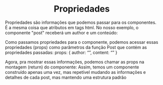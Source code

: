 <h1 align="center"> Propriedades</h1>

Propriedades são informações que podemos passar para os componentes. É a mesma coisa que atributos em tags html. No nosso exemplo, o componente "post" receberá um author e um conteúdo:

Como passamos propriedades para o componente, podemos acessar essas propriedades (props) como parâmetros da função Post que contém as propriedades passadas: props: { author: “”, content: “” }

Agora, pra mostrar essas informações, podemos chamar as props na montagem (return) do componente:
Assim, temos um componente construído apenas uma vez, mas repetível mudando as informações e detalhes de cada post, mas mantendo uma estrutura padrão

